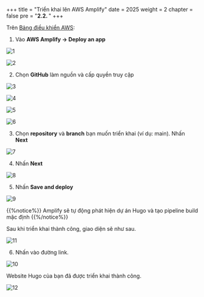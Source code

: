 +++
title = "Triển khai lên AWS Amplify"
date = 2025
weight = 2
chapter = false
pre = "<b>2.2. </b>"
+++

Trên [Bảng điều khiển AWS](https://us-west-2.console.aws.amazon.com/console/home?nc2=h_ct&region=us-west-2&src=header-signin#):

1. Vào **AWS Amplify → Deploy an app**

![1](../../../images/1/1.png)

![2](../../../images/1/2.png)

2. Chọn **GitHub** làm nguồn và cấp quyền truy cập

![3](../../../images/1/3.png)

![4](../../../images/1/4.png)

![5](../../../images/1/5.png)

![6](../../../images/1/6.png)


3. Chọn **repository** và **branch** bạn muốn triển khai (ví dụ: main). Nhấn **Next**

![7](../../../images/1/7.png)

4. Nhấn **Next**

![8](../../../images/1/8.png)

5. Nhấn **Save and deploy**

![9](../../../images/1/9.png)

{{%notice%}}
Amplify sẽ tự động phát hiện dự án Hugo và tạo pipeline build mặc định {{%/notice%}}

Sau khi triển khai thành công, giao diện sẽ như sau.

![11](../../../images/1/11.png)

6. Nhấn vào đường link.

![10](../../../images/1/10.png)

Website Hugo của bạn đã được triển khai thành công.

![12](../../../images/1/12.png)